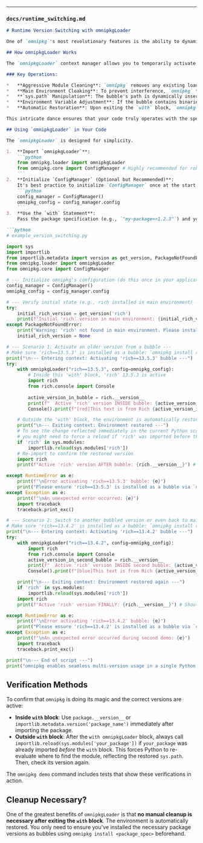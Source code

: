 
---

### `docs/runtime_switching.md`

```markdown
# Runtime Version Switching with omnipkgLoader

One of `omnipkg`'s most revolutionary features is the ability to dynamically switch between different package versions *within the same Python script or process*, without requiring separate virtual environments, Docker containers, or process restarts. This is achieved using the `omnipkgLoader` context manager.

## How omnipkgLoader Works

The `omnipkgLoader` context manager allows you to temporarily activate a specific package version from its isolated "bubble." When your code enters the `with` block, `omnipkg` performs a series of meticulous operations to ensure the requested version is loaded. When your code exits the `with` block, `omnipkg` seamlessly restores your environment to its original state.

### Key Operations:

*   **Aggressive Module Cleaning**: `omnipkg` removes any existing loaded modules related to the target package from `sys.modules` (Python's module cache). This ensures Python will attempt a fresh import of the desired version.
*   **Main Environment Cloaking**: To prevent interference, `omnipkg` temporarily "cloaks" (renames) the main environment's installation directories of the package (e.g., `flask_login/` becomes `flask_login.timestamp_omnipkg_cloaked/`).
*   **`sys.path` Manipulation**: The bubble's path is dynamically inserted at the very front of `sys.path`, giving it import priority.
*   **Environment Variable Adjustment**: If the bubble contains binaries, `omnipkg` temporarily adds the bubble's `bin` directory to your `PATH` environment variable.
*   **Automatic Restoration**: Upon exiting the `with` block, `omnipkg` reverses all these changes, restoring `sys.path`, uncloaking the main package, clearing module caches, and restoring environment variables, leaving your environment exactly as it was.

This intricate dance ensures that your code truly operates with the specific version you request within the `with` block, and cleanly reverts afterwards.

## Using `omnipkgLoader` in Your Code

The `omnipkgLoader` is designed for simplicity.

1.  **Import `omnipkgLoader`**:
    ```python
    from omnipkg.loader import omnipkgLoader
    from omnipkg.core import ConfigManager # Highly recommended for robust path discovery
    ```
2.  **Initialize `ConfigManager` (Optional but Recommended)**:
    It's best practice to initialize `ConfigManager` once at the start of your application and pass its `config` object to `omnipkgLoader`. This ensures `omnipkgLoader` accurately finds your bubble base path and Redis connection details. If not provided, it will attempt auto-detection.
    ```python
    config_manager = ConfigManager()
    omnipkg_config = config_manager.config
    ```
3.  **Use the `with` Statement**:
    Pass the package specification (e.g., `"my-package==1.2.3"`) and your `omnipkg_config` to the `omnipkgLoader`.

```python
# example_version_switching.py

import sys
import importlib
from importlib.metadata import version as get_version, PackageNotFoundError
from omnipkg.loader import omnipkgLoader
from omnipkg.core import ConfigManager

# --- Initialize omnipkg's configuration (do this once in your application) ---
config_manager = ConfigManager()
omnipkg_config = config_manager.config

# --- Verify initial state (e.g., rich installed in main environment) ---
try:
    initial_rich_version = get_version('rich')
    print(f"Initial 'rich' version in main environment: {initial_rich_version}")
except PackageNotFoundError:
    print("Warning: 'rich' not found in main environment. Please install it with `omnipkg install rich`.")
    initial_rich_version = None

# --- Scenario 1: Activate an older version from a bubble ---
# Make sure 'rich==13.5.3' is installed as a bubble: `omnipkg install rich==13.5.3`
print("\n--- Entering context: Activating 'rich==13.5.3' bubble ---")
try:
    with omnipkgLoader("rich==13.5.3", config=omnipkg_config):
        # Inside this 'with' block, 'rich' 13.5.3 is active
        import rich
        from rich.console import Console
        
        active_version_in_bubble = rich.__version__
        print(f"  Active 'rich' version INSIDE bubble: {active_version_in_bubble}")
        Console().print(f"[red]This text is from Rich {active_version_in_bubble}[/red]")

    # Outside the 'with' block, the environment is automatically restored
    print("\n--- Exiting context: Environment restored ---")
    # To see the change reflected immediately in the current Python scope,
    # you might need to force a reload if 'rich' was imported before the 'with' block.
    if 'rich' in sys.modules:
        importlib.reload(sys.modules['rich'])
    # Re-import to confirm the restored version
    import rich
    print(f"Active 'rich' version AFTER bubble: {rich.__version__}") # Should be the initial version again

except RuntimeError as e:
    print(f"\nError activating 'rich==13.5.3' bubble: {e}")
    print("Please ensure 'rich==13.5.3' is installed as a bubble via `omnipkg install rich==13.5.3`.")
except Exception as e:
    print(f"\nAn unexpected error occurred: {e}")
    import traceback
    traceback.print_exc()

# --- Scenario 2: Switch to another bubbled version or even back to main ---
# Make sure 'rich==13.4.2' is installed as a bubble: `omnipkg install rich==13.4.2`
print("\n--- Entering context: Activating 'rich==13.4.2' bubble ---")
try:
    with omnipkgLoader("rich==13.4.2", config=omnipkg_config):
        import rich
        from rich.console import Console
        active_version_in_second_bubble = rich.__version__
        print(f"  Active 'rich' version INSIDE second bubble: {active_version_in_second_bubble}")
        Console().print(f"[blue]This text is from Rich {active_version_in_second_bubble}[/blue]")

    print("\n--- Exiting context: Environment restored again ---")
    if 'rich' in sys.modules:
        importlib.reload(sys.modules['rich'])
    import rich
    print(f"Active 'rich' version FINALLY: {rich.__version__}") # Should be the initial version again

except RuntimeError as e:
    print(f"\nError activating 'rich==13.4.2' bubble: {e}")
    print("Please ensure 'rich==13.4.2' is installed as a bubble via `omnipkg install rich==13.4.2`.")
except Exception as e:
    print(f"\nAn unexpected error occurred during second demo: {e}")
    import traceback
    traceback.print_exc()

print("\n--- End of script ---")
print("omnipkg enables seamless multi-version usage in a single Python process!")
```

## Verification Methods

To confirm that `omnipkg` is doing its magic and the correct versions are active:

*   **Inside `with` block**: Use `package.__version__` or `importlib.metadata.version('package_name')` immediately after importing the package.
*   **Outside `with` block**: After the `with omnipkgLoader` block, always call `importlib.reload(sys.modules['your_package'])` if `your_package` was already imported *before* the `with` block. This forces Python to re-evaluate where to find the module, reflecting the restored `sys.path`. Then, check its version again.

The `omnipkg demo` command includes tests that show these verifications in action.

## Cleanup Necessary?

One of the greatest benefits of `omnipkgLoader` is that **no manual cleanup is necessary after exiting the `with` block**. The environment is automatically restored. You only need to ensure you've installed the necessary package versions as bubbles using `omnipkg install <package_spec>` beforehand.

``````
